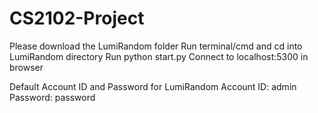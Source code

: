 # CS2102-Project

Please download the LumiRandom folder
Run terminal/cmd and cd into LumiRandom directory
Run python start.py
Connect to localhost:5300 in browser

Default Account ID and Password for LumiRandom
Account ID: admin
Password: password
